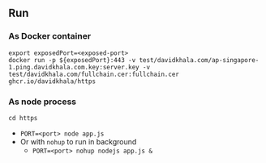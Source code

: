 ## Run

### As Docker container
``` 
export exposedPort=<exposed-port>
docker run -p ${exposedPort}:443 -v test/davidkhala.com/ap-singapore-1.ping.davidkhala.com.key:server.key -v test/davidkhala.com/fullchain.cer:fullchain.cer ghcr.io/davidkhala/https
```


### As node process
```
cd https
```
- `PORT=<port> node app.js`
- Or with `nohup` to run in background
    - `PORT=<port> nohup nodejs app.js &`